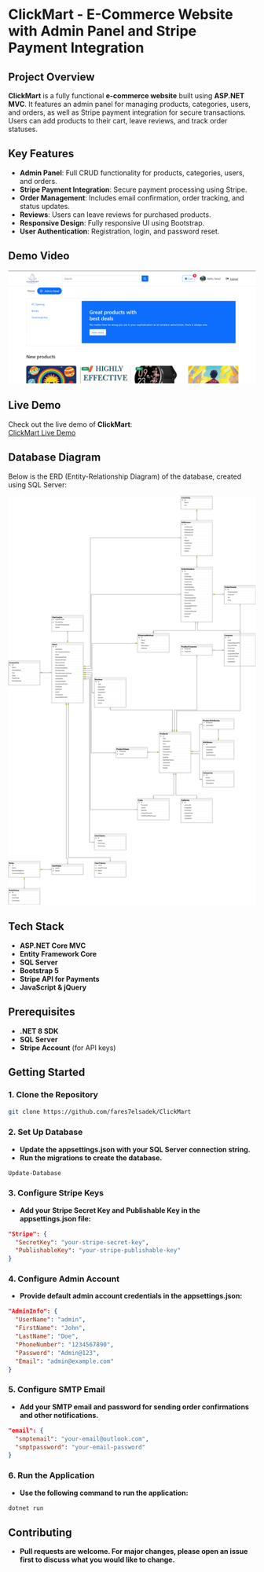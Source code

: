 # ClickMart - E-Commerce Website with Admin Panel and Stripe Payment Integration

## Project Overview

**ClickMart** is a fully functional **e-commerce website** built using **ASP.NET MVC**. It features an admin panel for managing products, categories, users, and orders, as well as Stripe payment integration for secure transactions. Users can add products to their cart, leave reviews, and track order statuses.

## Key Features

- **Admin Panel**: Full CRUD functionality for products, categories, users, and orders.
- **Stripe Payment Integration**: Secure payment processing using Stripe.
- **Order Management**: Includes email confirmation, order tracking, and status updates.
- **Reviews**: Users can leave reviews for purchased products.
- **Responsive Design**: Fully responsive UI using Bootstrap.
- **User Authentication**: Registration, login, and password reset.

## Demo Video
[![ClickMart Demo](./diagram/thumbnail.png)](https://drive.google.com/file/d/1FuhPFD4ptX8FeBwnR2CgIzihHtRzO7HN/view?usp=sharing)


## Live Demo

Check out the live demo of **ClickMart**:  
[ClickMart Live Demo](https://clickmart.runasp.net/)

## Database Diagram

Below is the ERD (Entity-Relationship Diagram) of the database, created using SQL Server:

![Database Diagram](./diagram/diagram.jpg)

## Tech Stack

- **ASP.NET Core MVC**
- **Entity Framework Core**
- **SQL Server**
- **Bootstrap 5**
- **Stripe API for Payments**
- **JavaScript & jQuery**

## Prerequisites

- **.NET 8 SDK**
- **SQL Server**
- **Stripe Account** (for API keys)

## Getting Started

### 1. Clone the Repository

```bash
git clone https://github.com/fares7elsadek/ClickMart
```

### 2. Set Up Database

- **Update the appsettings.json with your SQL Server connection string.**
- **Run the migrations to create the database.**

```bash
Update-Database
```

### 3. Configure Stripe Keys

- **Add your Stripe Secret Key and Publishable Key in the appsettings.json file:**

```json
"Stripe": {
  "SecretKey": "your-stripe-secret-key",
  "PublishableKey": "your-stripe-publishable-key"
}
```

### 4. Configure Admin Account

- **Provide default admin account credentials in the appsettings.json:**

```json
"AdminInfo": {
  "UserName": "admin",
  "FirstName": "John",
  "LastName": "Doe",
  "PhoneNumber": "1234567890",
  "Password": "Admin@123",
  "Email": "admin@example.com"
}
```

### 5. Configure SMTP Email

- **Add your SMTP email and password for sending order confirmations and other notifications.**

```json
"email": {
  "smptemail": "your-email@outlook.com",
  "smptpassword": "your-email-password"
}
```

### 6. Run the Application

- **Use the following command to run the application:**

```bash
dotnet run
```

## Contributing

- **Pull requests are welcome. For major changes, please open an issue first to discuss what you would like to change.**
